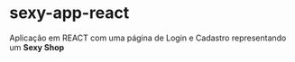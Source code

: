 # sexy-app-react

Aplicação em REACT com uma página de Login e Cadastro representando um <b>Sexy Shop</b>
